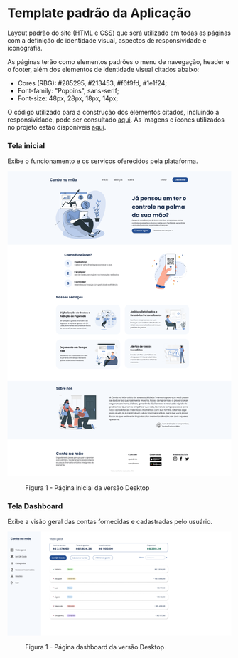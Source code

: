 # Template padrão da Aplicação

Layout padrão do site (HTML e CSS) que será utilizado em todas as páginas com a definição de identidade visual, aspectos de responsividade e iconografia.

As páginas terão como elementos padrões o menu de navegação, header e o footer, além dos elementos de identidade visual citados abaixo:
- Cores (RBG): #285295, #213453, #f6f9fd, #1e1f24;
- Font-family: "Poppins", sans-serif;
- Font-size: 48px, 28px, 18px, 14px;

O código utilizado para a construção dos elementos citados, incluindo a responsividade, pode ser consultado <a href="https://github.com/ICEI-PUC-Minas-PMV-ADS/pmv-ads-2024-1-e1-proj-web-t09-conta-na-mao/tree/main/codigo-fonte">aqui</a>. As imagens e ícones utilizados no projeto estão disponíveis <a href="https://github.com/ICEI-PUC-Minas-PMV-ADS/pmv-ads-2024-1-e1-proj-web-t09-conta-na-mao/tree/main/codigo-fonte/src/imagens">aqui</a>.

### Tela inicial

Exibe o funcionamento e os serviços oferecidos pela plataforma.

![Página inicial da versão Desktop da Conta na mão](./img/prototypes/pag-inicial.png)
<figure> 
    <figcaption>Figura 1 - Página inicial da versão Desktop
</figure>

### Tela Dashboard

Exibe a visão geral das contas fornecidas e cadastradas pelo usuário.

![Página dashboard da versão Desktop da Conta na mão](./img/prototypes/visao-geral.png)
<figure> 
    <figcaption>Figura 1 - Página dashboard da versão Desktop
</figure>
